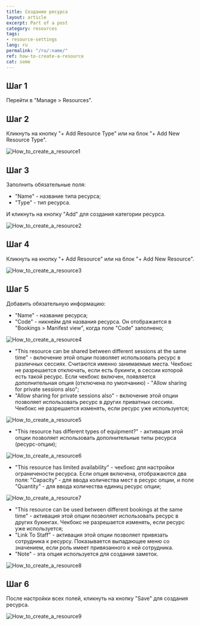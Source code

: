 ```yaml
---
title: Создание ресурса
layout: article
excerpt: Part of a post
category: resources
tags:
- resource-settings
lang: ru
permalink: "/ru/:name/"
ref: how-to-create-a-resource
cat: some
---
```


## **Шаг 1**

Перейти в "Manage > Resources".

## **Шаг 2**

Кликнуть на кнопку "+ Add Resource Type" или на блок "+ Add New Resource Type".

![How_to_create_a_resource1](/assets/images/how_to_create_a_resource1.png)

## **Шаг 3**

Заполнить обязательные поля:
- "Name" - название типа ресурса;
- "Type" - тип ресурса.

И кликнуть на кнопку "Add" для создания категории ресурса.

![How_to_create_a_resource2](/assets/images/how_to_create_a_resource2.png)

## **Шаг 4**

Кликнуть на кнопку "+ Add Resource" или на блок "+ Add New Resource".

![How_to_create_a_resource3](/assets/images/how_to_create_a_resource3.png)

## **Шаг 5**

Добавить обязательную информацию:
- "Name" - название ресурса;
- "Code" - никнейм для названия ресурса. Он отображается в "Bookings > Manifest view", когда поле "Code" заполнено;

![How_to_create_a_resource4](/assets/images/how_to_create_a_resource4.png)

- "This resource can be shared between different sessions at the same time" - включение этой опции позволяет использовать ресурс в различных сессиях. Считаются именно занимаемые места. Чекбокс не разрешается отключать, если есть букинги, в сессии которой есть такой ресурс. Если чекбокс включен, появляется дополнительная опция (отключена по умолчанию) - "Allow sharing for private sessions also";
- "Allow sharing for private sessions also" - включение этой опции позволяет использовать ресурс в других приватных сессиях. Чекбокс не разрешается изменять, если ресурс уже используется;

![How_to_create_a_resource5](/assets/images/how_to_create_a_resource5.png)

- "This resource has different types of equipment?" - активация этой опции позволяет использовать дополнительные типы ресурса (ресурс-опции);

![How_to_create_a_resource6](/assets/images/how_to_create_a_resource6.png)

- "This resource has limited availability" - чекбокс для настройки ограничености ресурса. Если опция включена, отображаются два поля: "Capacity" - для ввода количества мест в ресурс опции, и поле "Quantity" - для ввода количества единиц ресурс опции;

![How_to_create_a_resource7](/assets/images/how_to_create_a_resource7.png)

- "This resource can be used between different bookings at the same time" - активация этой опции позволяет использовать ресурс в других букингах. Чекбокс не разрешается изменять, если ресурс уже используется;
- "Link To Staff" - активация этой опции позволяет привязать сотрудника к ресурсу. Показывается выпадающее меню со значением, если роль имеет привязанного к ней сотрудника.
- "Note" - эта опция используется для создания заметок.

![How_to_create_a_resource8](/assets/images/how_to_create_a_resource8.png)

## **Шаг 6**

После настройки всех полей, кликнуть на кнопку "Save" для создания ресурса. 

![How_to_create_a_resource9](/assets/images/how_to_create_a_resource9.png)
